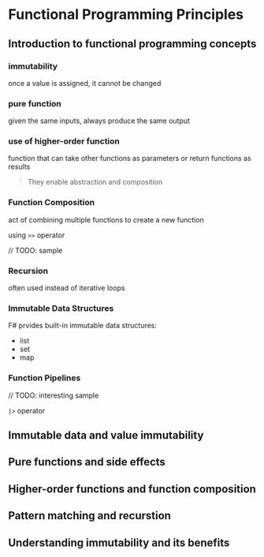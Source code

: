# Functional Programming Principles

## Introduction to functional programming concepts

### immutability

once a value is assigned, it cannot be changed

### pure function

given the same inputs, always produce the same output

### use of higher-order function

function that can take other functions as parameters or return functions as results

> They enable abstraction and composition

### Function Composition

act of combining multiple functions to create a new function

using `>>` operator

// TODO: sample

### Recursion

often used instead of iterative loops

### Immutable Data Structures

F# prvides built-in immutable data structures:

- list
- set
- map

### Function Pipelines

// TODO: interesting sample

`|>` operator

## Immutable data and value immutability

## Pure functions and side effects

## Higher-order functions and function composition

## Pattern matching and recurstion

## Understanding immutability and its benefits
